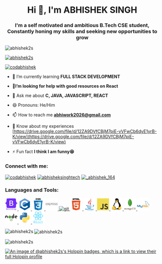 
<h1 align="center">Hi 👋, I'm ABHISHEK SINGH</h1>
<h3 align="center">I'm a self motivated and ambitious B.Tech CSE student, Constantly honing my skills and seeking new opportunities to grow</h3>

<p align="left"> <img src="https://komarev.com/ghpvc/?username=abhishek2s&label=Profile%20views&color=0e75b6&style=flat" alt="abhishek2s" /> </p>

<p align="left"> <a href="https://github.com/ryo-ma/github-profile-trophy"><img src="https://github-profile-trophy.vercel.app/?username=abhishek2s" alt="abhishek2s" /></a> </p>

<p align="left"> <a href="https://twitter.com/codabhishek" target="blank"><img src="https://img.shields.io/twitter/follow/codabhishek?logo=twitter&style=for-the-badge" alt="codabhishek" /></a> </p>

- 🌱 I’m currently learning **FULL STACK DEVELOPMENT**
- 🤔**I’m looking for help with good resources on React**

- 💬 Ask me about **C, JAVA, JAVASCRIPT, REACT**
- 😄 Pronouns: He/Him

- 📫 How to reach me **abhiwork2026@gmail.com**

- 📄 Know about my experiences [https://drive.google.com/file/d/12ZA9DVfCBjM7piE-vVFwCb6dyE1yrB-K/view](https://drive.google.com/file/d/12ZA9DVfCBjM7piE-vVFwCb6dyE1yrB-K/view)

- ⚡ Fun fact **I think I am funny😆**

<h3 align="left">Connect with me:</h3>
<p align="left">
<a href="https://twitter.com/AbhishekTechhub" target="blank"><img align="center" src="https://raw.githubusercontent.com/rahuldkjain/github-profile-readme-generator/master/src/images/icons/Social/twitter.svg" alt="codabhishek" height="30" width="40" /></a>
<a href="https://linkedin.com/in/abhisheksinghtech" target="blank"><img align="center" src="https://raw.githubusercontent.com/rahuldkjain/github-profile-readme-generator/master/src/images/icons/Social/linked-in-alt.svg" alt="abhisheksinghtech" height="30" width="40" /></a>
<a href="https://www.leetcode.com/_abhishek_164" target="blank"><img align="center" src="https://raw.githubusercontent.com/rahuldkjain/github-profile-readme-generator/master/src/images/icons/Social/leet-code.svg" alt="_abhishek_164" height="30" width="40" /></a>
</p>

<h3 align="left">Languages and Tools:</h3>
<p align="left"> <a href="https://getbootstrap.com" target="_blank" rel="noreferrer"> <img src="https://raw.githubusercontent.com/devicons/devicon/master/icons/bootstrap/bootstrap-plain-wordmark.svg" alt="bootstrap" width="40" height="40"/> </a> <a href="https://www.cprogramming.com/" target="_blank" rel="noreferrer"> <img src="https://raw.githubusercontent.com/devicons/devicon/master/icons/c/c-original.svg" alt="c" width="40" height="40"/> </a> <a href="https://www.w3schools.com/css/" target="_blank" rel="noreferrer"> <img src="https://raw.githubusercontent.com/devicons/devicon/master/icons/css3/css3-original-wordmark.svg" alt="css3" width="40" height="40"/> </a> <a href="https://expressjs.com" target="_blank" rel="noreferrer"> <img src="https://raw.githubusercontent.com/devicons/devicon/master/icons/express/express-original-wordmark.svg" alt="express" width="40" height="40"/> </a> <a href="https://git-scm.com/" target="_blank" rel="noreferrer"> <img src="https://www.vectorlogo.zone/logos/git-scm/git-scm-icon.svg" alt="git" width="40" height="40"/> </a> <a href="https://www.w3.org/html/" target="_blank" rel="noreferrer"> <img src="https://raw.githubusercontent.com/devicons/devicon/master/icons/html5/html5-original-wordmark.svg" alt="html5" width="40" height="40"/> </a> <a href="https://www.java.com" target="_blank" rel="noreferrer"> <img src="https://raw.githubusercontent.com/devicons/devicon/master/icons/java/java-original.svg" alt="java" width="40" height="40"/> </a> <a href="https://developer.mozilla.org/en-US/docs/Web/JavaScript" target="_blank" rel="noreferrer"> <img src="https://raw.githubusercontent.com/devicons/devicon/master/icons/javascript/javascript-original.svg" alt="javascript" width="40" height="40"/> </a> <a href="https://www.linux.org/" target="_blank" rel="noreferrer"> <img src="https://raw.githubusercontent.com/devicons/devicon/master/icons/linux/linux-original.svg" alt="linux" width="40" height="40"/> </a> <a href="https://www.mongodb.com/" target="_blank" rel="noreferrer"> <img src="https://raw.githubusercontent.com/devicons/devicon/master/icons/mongodb/mongodb-original-wordmark.svg" alt="mongodb" width="40" height="40"/> </a> <a href="https://www.mysql.com/" target="_blank" rel="noreferrer"> <img src="https://raw.githubusercontent.com/devicons/devicon/master/icons/mysql/mysql-original-wordmark.svg" alt="mysql" width="40" height="40"/> </a> <a href="https://nodejs.org" target="_blank" rel="noreferrer"> <img src="https://raw.githubusercontent.com/devicons/devicon/master/icons/nodejs/nodejs-original-wordmark.svg" alt="nodejs" width="40" height="40"/> </a> <a href="https://www.python.org" target="_blank" rel="noreferrer"> <img src="https://raw.githubusercontent.com/devicons/devicon/master/icons/python/python-original.svg" alt="python" width="40" height="40"/> </a> <a href="https://reactjs.org/" target="_blank" rel="noreferrer"> <img src="https://raw.githubusercontent.com/devicons/devicon/master/icons/react/react-original-wordmark.svg" alt="react" width="40" height="40"/> </a> </p>

<p><img align="left" src="https://github-readme-stats.vercel.app/api/top-langs?username=abhishek2s&show_icons=true&locale=en&layout=compact" alt="abhishek2s" /></p>

<p>&nbsp;<img align="center" src="https://github-readme-stats.vercel.app/api?username=abhishek2s&show_icons=true&locale=en" alt="abhishek2s" /></p>

<p><img align="center" src="https://github-readme-streak-stats.herokuapp.com/?user=abhishek2s&" alt="abhishek2s" /></p>

[![An image of @abhishek2s's Holopin badges, which is a link to view their full Holopin profile](https://holopin.me/abhishek2s)](https://holopin.io/@abhishek2s)
